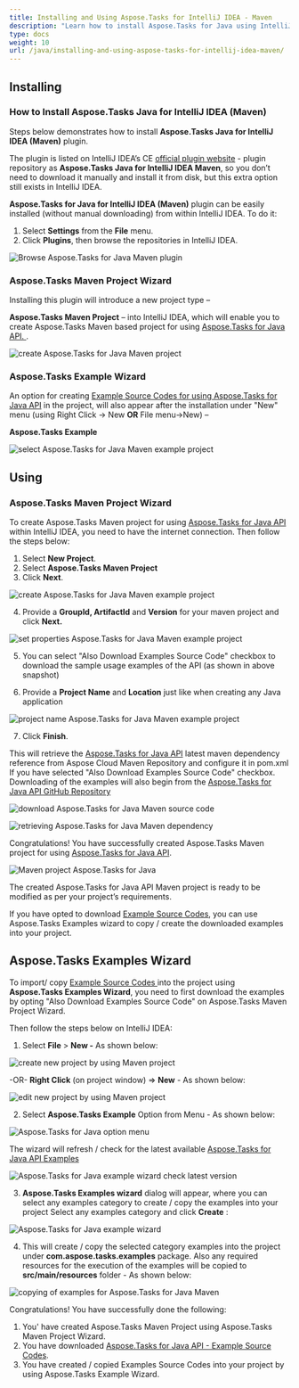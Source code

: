 ```yaml
---
title: Installing and Using Aspose.Tasks for IntelliJ IDEA - Maven
description: "Learn how to install Aspose.Tasks for Java using IntelliJ IDEA with Maven."
type: docs
weight: 10
url: /java/installing-and-using-aspose-tasks-for-intellij-idea-maven/
---
```


## **Installing**

### **How to Install Aspose.Tasks Java for IntelliJ IDEA (Maven)**
Steps below demonstrates how to install **Aspose.Tasks Java for IntelliJ IDEA (Maven)** plugin.

The  plugin is listed on IntelliJ IDEA’s CE [official plugin website](https://plugins.jetbrains.com/plugin/8003-aspose-tasks-java-for-intellij-idea-maven/) - plugin repository as **Aspose.Tasks Java for IntelliJ IDEA Maven**, so you don’t need to download it manually and install it from disk, but this extra option still exists in IntelliJ IDEA.

**Aspose.Tasks for Java for IntelliJ IDEA (Maven)** plugin can be easily installed (without manual downloading) from within IntelliJ IDEA. To do it:

1. Select **Settings** from the **File** menu.
2. Click **Plugins**, then browse the repositories in IntelliJ IDEA. 

![Browse Aspose.Tasks for Java Maven plugin](idea_plugin_1.png)

### **Aspose.Tasks Maven Project Wizard**
Installing this plugin will introduce a new project type – 

**Aspose.Tasks Maven Project** – into IntelliJ IDEA, which will enable you to create Aspose.Tasks Maven based project for using [Aspose.Tasks for Java API. ](https://products.aspose.com/tasks/java). 

![create Aspose.Tasks for Java Maven project](idea_plugin_2.png)

### **Aspose.Tasks Example Wizard**
An option for creating [Example Source Codes for using Aspose.Tasks for Java API](https://github.com/aspose-tasks/Aspose.Tasks-for-Java/tree/master/Examples) in the project, will also appear after the installation under "New" menu (using Right Click -> New **OR** File menu->New) – 

**Aspose.Tasks Example**

![select Aspose.Tasks for Java Maven example project](idea_plugin_3.png)

## **Using**
### **Aspose.Tasks Maven Project Wizard**
To create Aspose.Tasks Maven project for using [Aspose.Tasks for Java API](https://products.aspose.com/tasks/java) within IntelliJ IDEA, you need to have the internet connection. Then follow the steps below:

1. Select **New Project**.
2. Select **Aspose.Tasks Maven Project** 
3. Click **Next**. 

![create Aspose.Tasks for Java Maven example project](idea_plugin_4.png)

4. Provide a **GroupId, ArtifactId** and **Version** for your maven project and click **Next.**

![set properties Aspose.Tasks for Java Maven example project](idea_plugin_5.png)

5. You can select "Also Download Examples Source Code" checkbox to download the sample usage examples of the API (as shown in above snapshot)

6. Provide a **Project Name** and **Location** just like when creating any Java application

![project name Aspose.Tasks for Java Maven example project](idea_plugin_6.png)

7. Click **Finish**.

This will retrieve the [Aspose.Tasks for Java API](https://products.aspose.com/tasks/java) latest maven dependency reference from Aspose Cloud Maven Repository and configure it in pom.xml
If you have selected "Also Download Examples Source Code" checkbox. Downloading of the examples will also begin from the [Aspose.Tasks for Java API GitHub Repository](https://github.com/aspose-tasks/Aspose.Tasks-for-Java/tree/master/Examples)

![download Aspose.Tasks for Java Maven source code](idea_plugin_7.png)

![retrieving Aspose.Tasks for Java Maven dependency](idea_plugin_8.png)

Congratulations! You have successfully created Aspose.Tasks Maven project for using [Aspose.Tasks for Java API](https://products.aspose.com/tasks/java).

![Maven project Aspose.Tasks for Java](idea_plugin_9.png)

The created Aspose.Tasks for Java API Maven project is ready to be modified as per your project’s requirements.

If you have opted to download [Example Source Codes](https://github.com/aspose-tasks/Aspose.Tasks-for-Java/tree/master/Examples), you can use Aspose.Tasks Examples wizard to copy / create the downloaded examples into your project.

## **Aspose.Tasks Examples Wizard**
To import/ copy [Example Source Codes ](https://github.com/aspose-tasks/Aspose.Tasks-for-Java/tree/master/Examples)into the project using **Aspose.Tasks Examples Wizard**, you need to first download the examples by opting  "Also Download Examples Source Code" on Aspose.Tasks Maven Project Wizard.

Then follow the steps below on IntelliJ IDEA:

1. Select **File** > **New -** As shown below: 

![create new project by using Maven project](idea_plugin_10.png)

-OR- **Right Click** (on project window) => **New**  - As shown below: 

![edit new project by using Maven project](idea_plugin_11.png)

2. Select **Aspose.Tasks Example** Option from Menu - As shown below: 

![Aspose.Tasks for Java option menu](idea_plugin_12.png)

The wizard will refresh / check for the latest available [Aspose.Tasks for Java API Examples](https://github.com/aspose-tasks/Aspose.Tasks-for-Java/tree/master/Examples) 

![Aspose.Tasks for Java example wizard check latest version](idea_plugin_13.png)

3. **Aspose.Tasks Examples wizard** dialog will appear, where you can select any examples category to create / copy the examples into your project
Select any examples category and click **Create** : 

![Aspose.Tasks for Java example wizard](idea_plugin_14.png)

4. This will create / copy the selected category examples into the project under **com.aspose.tasks.examples** package.
Also any required resources for the execution of the examples will be copied to **src/main/resources** folder - As shown below:

![copying of examples for Aspose.Tasks for Java Maven](idea_plugin_15.png)

Congratulations! You have successfully done the following:
1. You' have created Aspose.Tasks Maven Project using Aspose.Tasks Maven Project Wizard.
2. You have downloaded [Aspose.Tasks for Java API - Example Source Codes](https://github.com/aspose-tasks/Aspose.Tasks-for-Java/tree/master/Examples).
3. You have created / copied Examples Source Codes into your project by using Aspose.Tasks Example Wizard.

